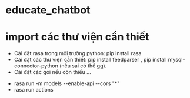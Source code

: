 # educate_chatbot
# import các thư viện cần thiết
 + Cài đặt rasa trong môi trường python: pip install rasa
 + Cài đặt các thư viện cần thiết: pip install feedparser , pip install mysql-connector-python (nếu sai có thể gg).
 + Cài đặt các gói nếu còn thiếu ...
 - rasa run -m models --enable-api --cors "*" 
 - rasa run actions
